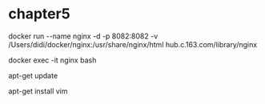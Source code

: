 # chapter5

 docker run --name nginx -d -p 8082:8082 -v /Users/didi/docker/nginx:/usr/share/nginx/html hub.c.163.com/library/nginx

docker exec -it nginx bash



apt-get update

apt-get install vim



